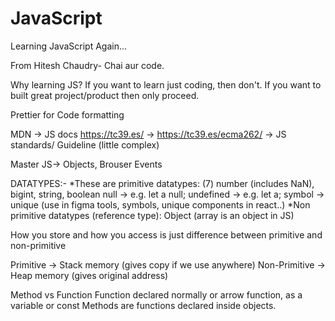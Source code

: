 # JavaScript
Learning JavaScript Again...

From Hitesh Chaudry- Chai aur code.

Why learning JS?
If you want to learn just coding, then don't. If you want to built great project/product then only proceed.

Prettier for Code formatting

MDN -> JS docs
https://tc39.es/ -> https://tc39.es/ecma262/ -> JS standards/ Guideline (little complex)

Master JS-> Objects, Brouser Events

DATATYPES:-
*These are primitive datatypes: (7)
number (includes NaN), bigint, string, boolean
null -> e.g. let a null;
undefined -> e.g. let a;
symbol -> unique (use in figma tools, symbols, unique components in react..)
*Non primitive datatypes (reference type): Object (array is an object in JS)

How you store and how you access is just difference between primitive and non-primitive

Primitive -> Stack memory (gives copy if we use anywhere)
Non-Primitive -> Heap memory (gives original address)

Method vs Function
Function declared normally or arrow function, as a variable or const
Methods are functions declared inside objects.